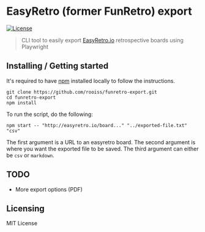 # EasyRetro (former FunRetro) export

[![License][license-badge]][license-url]

> CLI tool to easily export [EasyRetro.io](https://funretro.io/) retrospective boards using Playwright

## Installing / Getting started

It's required to have [npm](https://www.npmjs.com/get-npm) installed locally to follow the instructions.

```shell
git clone https://github.com/rooiss/funretro-export.git
cd funretro-export
npm install
```

To run the script, do the following:

```shell
npm start -- "http://easyretro.io/board..." "../exported-file.txt" "csv"
```

The first argument is a URL to an easyretro board.
The second argument is where you want the exported file to be saved.
The third argument can either be `csv` or `markdown`.

## TODO

- More export options (PDF)

## Licensing

MIT License

[license-badge]: https://img.shields.io/github/license/robertoachar/docker-express-mongodb.svg
[license-url]: https://opensource.org/licenses/MIT
